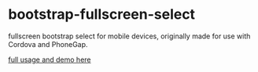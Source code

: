 <h1>bootstrap-fullscreen-select</h1>

<p>fullscreen bootstrap select for mobile devices,
originally made for use with Cordova and PhoneGap.<br>
</p>

<a href="http://craftpip.github.com/bootstrap-fullscreen-select">full usage and demo here</a>
